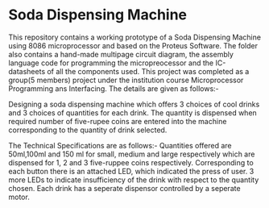 # Soda Dispensing Machine

This repository contains a working prototype of a Soda Dispensing Machine using 8086 microprocessor and based on the Proteus Software. The folder also contains a hand-made multipage circuit diagram, the assembly language code for programming the micropreocessor and the IC-datasheets of all the components used. This project was completed as a group(5 members) project under the institution course Microprocessor Programming ans Interfacing. The details are given as follows:-

Designing a soda dispensing machine which offers 3 choices of cool drinks and 3 choices of quantities for each drink. The quantity is dispensed when required number of five-rupee coins are entered into the machine corresponding to the quantity of drink selected.

The Technical Specifications are as follows:-
Quantities offered are 50ml,100ml and 150 ml for small, medium and large respectively which are dispensed for 1, 2 and 3 five-ruppee coins respectively.
Corresponding to each button there is an attached LED, which indicated the press of user.
3 more LEDs to indicate insufficiency of the drink with respect to the quantity chosen.
Each drink has a seperate dispensor controlled by a seperate motor.

